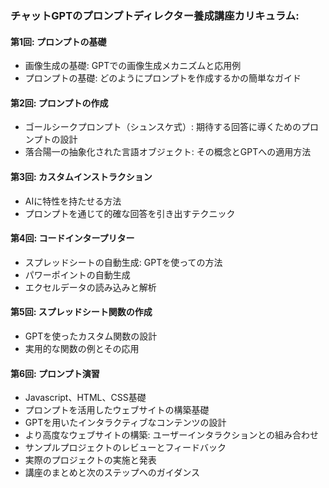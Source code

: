 ### チャットGPTのプロンプトディレクター養成講座カリキュラム:

#### 第1回: プロンプトの基礎
- 画像生成の基礎: GPTでの画像生成メカニズムと応用例
- プロンプトの基礎: どのようにプロンプトを作成するかの簡単なガイド

#### 第2回: プロンプトの作成
- ゴールシークプロンプト（シュンスケ式）: 期待する回答に導くためのプロンプトの設計
- 落合陽一の抽象化された言語オブジェクト: その概念とGPTへの適用方法

#### 第3回: カスタムインストラクション
- AIに特性を持たせる方法
- プロンプトを通じて的確な回答を引き出すテクニック

#### 第4回: コードインタープリター
- スプレッドシートの自動生成: GPTを使っての方法
- パワーポイントの自動生成
- エクセルデータの読み込みと解析

#### 第5回: スプレッドシート関数の作成
- GPTを使ったカスタム関数の設計
- 実用的な関数の例とその応用

#### 第6回: プロンプト演習
- Javascript、HTML、CSS基礎
- プロンプトを活用したウェブサイトの構築基礎
- GPTを用いたインタラクティブなコンテンツの設計
- より高度なウェブサイトの構築: ユーザーインタラクションとの組み合わせ
- サンプルプロジェクトのレビューとフィードバック
- 実際のプロジェクトの実施と発表
- 講座のまとめと次のステップへのガイダンス
